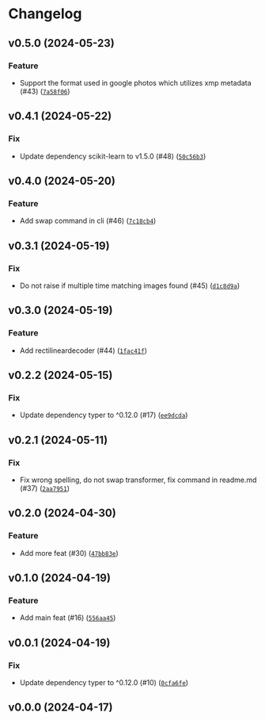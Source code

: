 # Changelog

## v0.5.0 (2024-05-23)

### Feature

- Support the format used in google photos which utilizes xmp metadata (#43) ([`7a58f06`](https://github.com/34j/vr180-convert/commit/7a58f06df3fd71bea6de204c028c54d9e0a795bd))

## v0.4.1 (2024-05-22)

### Fix

- Update dependency scikit-learn to v1.5.0 (#48) ([`50c56b3`](https://github.com/34j/vr180-convert/commit/50c56b37d1f1392d2d03fcb61deb2521978bd652))

## v0.4.0 (2024-05-20)

### Feature

- Add swap command in cli (#46) ([`7c18cb4`](https://github.com/34j/vr180-convert/commit/7c18cb44396ab4af996f9e196afa3bf950c4a955))

## v0.3.1 (2024-05-19)

### Fix

- Do not raise if multiple time matching images found (#45) ([`d1c8d9a`](https://github.com/34j/vr180-convert/commit/d1c8d9ae407279778517394a04a0acaa8fa1a486))

## v0.3.0 (2024-05-19)

### Feature

- Add rectilineardecoder (#44) ([`1fac41f`](https://github.com/34j/vr180-convert/commit/1fac41f4235e7354753cd6fd9a59e5bafe942ffc))

## v0.2.2 (2024-05-15)

### Fix

- Update dependency typer to ^0.12.0 (#17) ([`ee9dcda`](https://github.com/34j/vr180-convert/commit/ee9dcda44345213f34a8bd61a59b9a13be37aaf7))

## v0.2.1 (2024-05-11)

### Fix

- Fix wrong spelling, do not swap transformer, fix command in readme.md (#37) ([`2aa7951`](https://github.com/34j/vr180-convert/commit/2aa79515a49a39a4b7cf34f7cbd71b5f72902175))

## v0.2.0 (2024-04-30)

### Feature

- Add more feat (#30) ([`47bb83e`](https://github.com/34j/vr180-convert/commit/47bb83eb3ff737f6637ca0cea5ecf158c5f4d46c))

## v0.1.0 (2024-04-19)

### Feature

- Add main feat (#16) ([`556aa45`](https://github.com/34j/vr180-convert/commit/556aa451237945965134be49da3382b264e38c40))

## v0.0.1 (2024-04-19)

### Fix

- Update dependency typer to ^0.12.0 (#10) ([`0cfa6fe`](https://github.com/34j/vr180-convert/commit/0cfa6fe9ce1c96bb31568cf033133b3c0ec7b0a5))

## v0.0.0 (2024-04-17)
